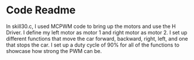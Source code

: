 # Code Readme

In skill30.c, I used MCPWM code to bring up the motors and use the H Driver. I define my left motor as motor 1 and right motor as motor 2. I set up different functions that move the car forward, backward, right, left, and one that stops the car. I set up a duty cycle of 90% for all of the functions to showcase how strong the PWM can be.

